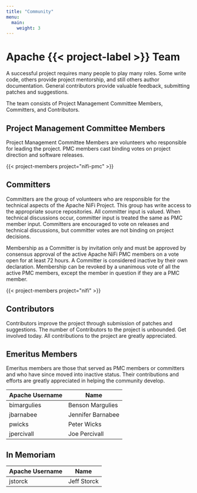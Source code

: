 ```yaml
---
title: "Community"
menu:
  main:
    weight: 3
---
```


# Apache {{< project-label >}} Team

A successful project requires many people to play many roles. Some write code, others provide project mentorship, and
still others author documentation. General contributors provide valuable feedback, submitting patches and suggestions.

The team consists of Project Management Committee Members, Committers, and Contributors.

## Project Management Committee Members

Project Management Committee Members are volunteers who responsible for leading the project. PMC members cast binding
votes on project direction and software releases.

{{< project-members project="nifi-pmc" >}}

## Committers

Committers are the group of volunteers who are responsible for the technical aspects of the Apache NiFi Project. This
group has write access to the appropriate source repositories. All committer input is valued. When technical discussions
occur, committer input is treated the same as PMC member input. Committers are encouraged to vote on releases and
technical discussions, but committer votes are not binding on project decisions.

Membership as a Committer is by invitation only and must be approved by consensus approval of the active Apache NiFi PMC
members on a vote open for at least 72 hours. A Committer is considered inactive by their own declaration. Membership
can be revoked by a unanimous vote of all the active PMC members, except the member in question if they are a PMC
member.

{{< project-members project="nifi" >}}

## Contributors

Contributors improve the project through submission of patches and suggestions. The number of Contributors to the
project is unbounded. Get involved today. All contributions to the project are greatly appreciated.

## Emeritus Members

Emeritus members are those that served as PMC members or committers and who have since moved into inactive status.
Their contributions and efforts are greatly appreciated in helping the community develop.

| Apache Username | Name              |
|-----------------|-------------------|
| bimargulies     | Benson Margulies  |
| jbarnabee       | Jennifer Barnabee |
| pwicks          | Peter Wicks       |
| jpercivall      | Joe Percivall     |

## In Memoriam

| Apache Username | Name        |
|-----------------|-------------|
| jstorck         | Jeff Storck |